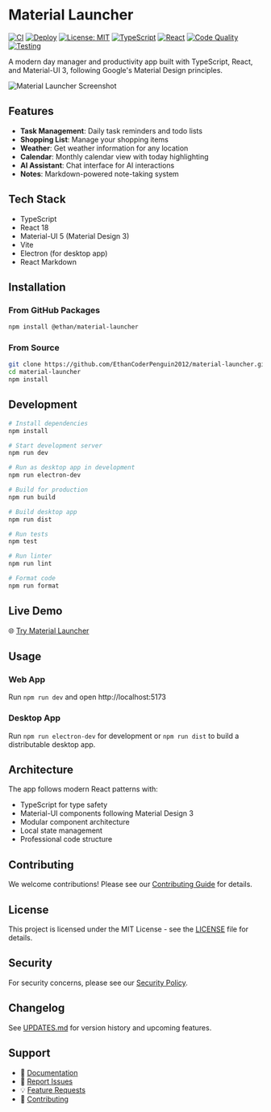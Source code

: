 # Material Launcher

[![CI](https://github.com/yourusername/material-launcher/workflows/CI/badge.svg)](https://github.com/yourusername/material-launcher/actions)
[![Deploy](https://github.com/yourusername/material-launcher/workflows/Deploy/badge.svg)](https://github.com/yourusername/material-launcher/actions)
[![License: MIT](https://img.shields.io/badge/License-MIT-yellow.svg)](https://opensource.org/licenses/MIT)
[![TypeScript](https://img.shields.io/badge/TypeScript-007ACC?logo=typescript&logoColor=white)](https://www.typescriptlang.org/)
[![React](https://img.shields.io/badge/React-20232A?logo=react&logoColor=61DAFB)](https://reactjs.org/)
[![Code Quality](https://img.shields.io/badge/Code%20Quality-ESLint%20%2B%20Prettier-brightgreen)](https://eslint.org/)
[![Testing](https://img.shields.io/badge/Testing-Vitest-yellow)](https://vitest.dev/)

A modern day manager and productivity app built with TypeScript, React, and Material-UI 3, following Google's Material Design principles.

![Material Launcher Screenshot](https://via.placeholder.com/800x400/6750A4/FFFFFF?text=Material+Launcher+Screenshot)

## Features

- **Task Management**: Daily task reminders and todo lists
- **Shopping List**: Manage your shopping items
- **Weather**: Get weather information for any location
- **Calendar**: Monthly calendar view with today highlighting
- **AI Assistant**: Chat interface for AI interactions
- **Notes**: Markdown-powered note-taking system

## Tech Stack

- TypeScript
- React 18
- Material-UI 5 (Material Design 3)
- Vite
- Electron (for desktop app)
- React Markdown

## Installation

### From GitHub Packages
```bash
npm install @ethan/material-launcher
```

### From Source
```bash
git clone https://github.com/EthanCoderPenguin2012/material-launcher.git
cd material-launcher
npm install
```

## Development

```bash
# Install dependencies
npm install

# Start development server
npm run dev

# Run as desktop app in development
npm run electron-dev

# Build for production
npm run build

# Build desktop app
npm run dist

# Run tests
npm test

# Run linter
npm run lint

# Format code
npm run format
```

## Live Demo

🌐 [Try Material Launcher](https://yourusername.github.io/material-launcher/)

## Usage

### Web App
Run `npm run dev` and open http://localhost:5173

### Desktop App
Run `npm run electron-dev` for development or `npm run dist` to build a distributable desktop app.

## Architecture

The app follows modern React patterns with:
- TypeScript for type safety
- Material-UI components following Material Design 3
- Modular component architecture
- Local state management
- Professional code structure

## Contributing

We welcome contributions! Please see our [Contributing Guide](CONTRIBUTING.md) for details.

## License

This project is licensed under the MIT License - see the [LICENSE](LICENSE) file for details.

## Security

For security concerns, please see our [Security Policy](SECURITY.md).

## Changelog

See [UPDATES.md](UPDATES.md) for version history and upcoming features.

## Support

- 📖 [Documentation](README.md)
- 🐛 [Report Issues](https://github.com/yourusername/material-launcher/issues)
- 💡 [Feature Requests](https://github.com/yourusername/material-launcher/issues/new?template=feature_request.md)
- 🤝 [Contributing](CONTRIBUTING.md)